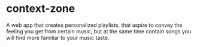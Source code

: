 # context-zone
A web app that creates personalized playlists, that aspire to convey the feeling you get from certain music, but at the same time contain songs you will find more familiar to your music taste.
